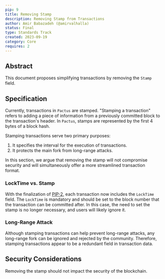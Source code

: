 ```yaml
---
pip: 9
title: Removing Stamp
description: Removing Stamp from Transactions
author: Amir Babazadeh (@amirvalhalla)
status: Final
type: Standards Track
created: 2023-09-19
category: Core
requires: 2
---
```


## Abstract

This document proposes simplifying transactions by removing the `Stamp` field.

## Specification

Currently, transactions in `Pactus` are stamped.
"Stamping a transaction" refers to adding a piece of information from a previously
committed block to the transaction's header.
In `Pactus`, stamps are represented by the first 4 bytes of a block hash.

Stamping transactions serve two primary purposes:

1. It specifies the interval for the execution of transactions.
2. It protects the main fork from long-range attacks.

In this section, we argue that removing the stamp will not compromise security and
will simultaneously offer a more streamlined transaction format.

### LockTime vs. Stamp

With the finalization of [PIP-2](https://pips.pactus.org/PIPs/pip-2), each transaction now includes the `LockTime` field.
The `LockTime` is mandatory and should be set to the block number that the transaction can be committed after.
In this case, the need to set the stamp is no longer necessary, and users will likely ignore it.

### Long-Range Attack

Although stamping transactions can help prevent long-range attacks,
any long-range fork can be ignored and rejected by the community.
Therefore, stamping transactions appear to be a redundant field in transaction data.

## Security Considerations

Removing the stamp should not impact the security of the blockchain.
